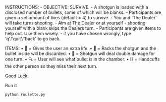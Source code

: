 INSTRUCTIONS:
    - OBJECTIVE: SURVIVE.
    - A shotgun is loaded with a disclosed number of bullets, some of which will be blanks.
    - Participants are given a set amount of lives (default = 4) to survive.
    - You and 'The Dealer' will take turns shooting.
    - Aim at The Dealer or at yourself - shooting yourself with a blank skips the Dealers turn.
    - Participants are given items to help out. Use them wisely.
    - if you have chosen wrongly, type 'q'/'quit'/'back' to go back.

ITEMS:
    • 🚬 = Gives the user an extra life.
    • 🍺 = Racks the shotgun and the bullet inside will be discarded.
    • 🔪 = Shotgun will deal double damage for one turn.
    • 🔍 = User will see what bullet is in the chamber.
    • ⛓ = Handcuffs the other person so they miss their next turn.

Good Luck.


Run it

 ```bash
 python roulette.py
```


